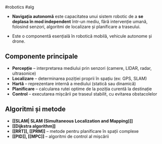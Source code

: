 #robotics #alg
- **Navigația autonomă** este capacitatea unui sistem robotic de a **se deplasa în mod independent** într-un mediu, fără intervenție umană, folosind senzori, algoritmi de localizare și planificare a traseului.

- Este o componentă esențială în robotică mobilă, vehicule autonome și drone.

## Componente principale

- **Percepție** – interpretarea mediului prin senzori (camere, LIDAR, radar, ultrasonice)
- **Localizare** – determinarea poziției proprii în spațiu (ex: GPS, SLAM)
- **Hartă** – reprezentare internă a mediului (statică sau dinamică)
- **Planificare** – calcularea rutei optime de la poziția curentă la destinație
- **Control** – executarea mișcării pe traseul stabilit, cu evitarea obstacolelor

## Algoritmi și metode

- **[[SLAM| SLAM (Simultaneous Localization and Mapping)]]** 
-  **[[Dijkstra algorithm]]**
- **[[RRT]], [[PRM]]** – metode pentru planificare în spații complexe
- **[[PID]], [[MPC]]** – algoritmi de control al mișcării